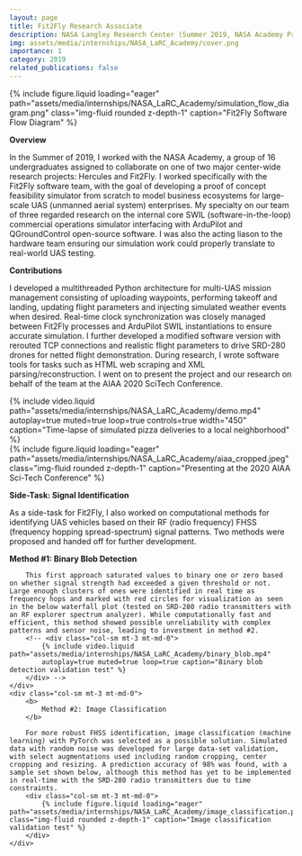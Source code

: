 ```yaml
---
layout: page
title: Fit2Fly Research Associate
description: NASA Langley Research Center (Summer 2019, NASA Academy Program)
img: assets/media/internships/NASA_LaRC_Academy/cover.png
importance: 1
category: 2019
related_publications: false
---
```


<div class="row">
    <div class="col-sm mt-3 mt-md-0">
        {% include figure.liquid loading="eager" path="assets/media/internships/NASA_LaRC_Academy/simulation_flow_diagram.png" class="img-fluid rounded z-depth-1" caption="Fit2Fly Software Flow Diagram" %}
    </div>
</div>

**Overview**

In the Summer of 2019, I worked with the NASA Academy, a group of 16 undergraduates assigned to collaborate on one of two major center-wide research projects: Hercules and Fit2Fly. I worked specifically with the Fit2Fly software team, with the goal of developing a proof of concept feasibility simulator from scratch to model business ecosystems for large-scale UAS (unmanned aerial system) enterprises. My specialty on our team of three regarded research on the internal core SWIL (software-in-the-loop) commercial operations simulator interfacing with ArduPilot and QGroundControl open-source software. I was also the acting liason to the hardware team ensuring our simulation work could properly translate to real-world UAS testing.

**Contributions**

I developed a multithreaded Python architecture for multi-UAS mission management consisting of uploading waypoints, performing takeoff and landing, updating flight parameters and injecting simulated weather events when desired. Real-time clock synchronization was closely managed between Fit2Fly processes and ArduPilot SWIL instantiations to ensure accurate simulation. I further developed a modified software version with rerouted TCP connections and realistic flight parameters to drive SRD-280 drones for netted flight demonstration. During research, I wrote software tools for tasks such as HTML web scraping and XML parsing/reconstruction. I went on to present the project and our research on behalf of the team at the AIAA 2020 SciTech Conference.

<div class="row">
    <div class="col-sm mt-3 mt-md-0">
        {% include video.liquid path="assets/media/internships/NASA_LaRC_Academy/demo.mp4"
        autoplay=true muted=true loop=true controls=true width="450" caption="Time-lapse of simulated pizza deliveries to a local neighborhood" %}
    </div>
    <div class="col-sm mt-3 mt-md-0">
        {% include figure.liquid loading="eager" path="assets/media/internships/NASA_LaRC_Academy/aiaa_cropped.jpeg" class="img-fluid rounded z-depth-1" caption="Presenting at the 2020 AIAA Sci-Tech Conference" %}
    </div>
</div>

**Side-Task: Signal Identification**

As a side-task for Fit2Fly, I also worked on computational methods for identifying UAS vehicles based on their RF (radio frequency) FHSS (frequency hopping spread-spectrum) signal patterns. Two methods were proposed and handed off for further development.

<div class="row">
    <div class="col-sm mt-3 mt-md-0">
        <b> 
            Method #1: Binary Blob Detection 
        </b>

        This first approach saturated values to binary one or zero based on whether signal strength had exceeded a given threshold or not. Large enough clusters of ones were identified in real time as frequency hops and marked with red circles for visualization as seen in the below waterfall plot (tested on SRD-280 radio transmitters with an RF explorer spectrum analyzer). While computationally fast and efficient, this method showed possible unreliability with complex patterns and sensor noise, leading to investment in method #2.
        <!-- <div class="col-sm mt-3 mt-md-0">
            {% include video.liquid path="assets/media/internships/NASA_LaRC_Academy/binary_blob.mp4"
            autoplay=true muted=true loop=true caption="Binary blob detection validation test" %}
        </div> -->
    </div>
    <div class="col-sm mt-3 mt-md-0">
        <b> 
            Method #2: Image Classification
        </b>
        
        For more robust FHSS identification, image classification (machine learning) with PyTorch was selected as a possible solution. Simulated data with random noise was developed for large data-set validation, with select augmentations used including random cropping, center cropping and resizing. A prediction accuracy of 98% was found, with a sample set shown below, although this method has yet to be implemented in real-time with the SRD-280 radio transmitters due to time constraints.
        <div class="col-sm mt-3 mt-md-0">
            {% include figure.liquid loading="eager" path="assets/media/internships/NASA_LaRC_Academy/image_classification.png" class="img-fluid rounded z-depth-1" caption="Image classification validation test" %}
        </div>
    </div>
</div>

